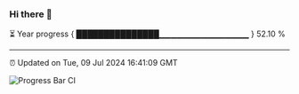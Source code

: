 ### Hi there 👋

⏳ Year progress { ███████████████▁▁▁▁▁▁▁▁▁▁▁▁▁▁▁ } 52.10 %

---

⏰ Updated on Tue, 09 Jul 2024 16:41:09 GMT

![Progress Bar CI](https://github.com/IshwaranRudhara/GIT-ACTION/workflows/Progress%20Bar%20CI/badge.svg)
